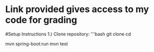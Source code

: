 # Link provided gives access to my code for grading 

#Setup Instructions
1.) Clone repository:
  '''bash
  git clone <repo-url>
  cd <repo-directory>

  mvn spring-boot:run
  mvn test
